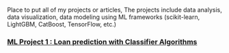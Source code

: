 Place to put all of my projects or articles, The projects include data analysis, data visualization, data modeling using ML frameworks (scikit-learn, LightGBM, CatBoost, TensorFlow, etc.)

### [ML Project 1 : Loan prediction with Classifier Algorithms](https://github.com/himawanadityas/Coursera-Data-Science/blob/main/Loan%20Prediction/Loan%20predict%20ML.ipynb)
